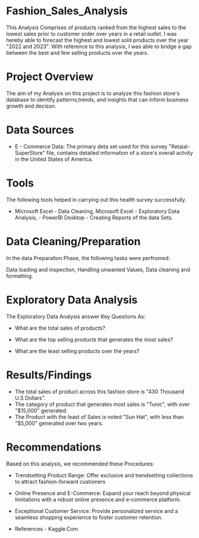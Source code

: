 # Fashion_Sales_Analysis

This Analysis Comprises of products ranked from the highest sales to the lowest sales prior to customer order over years in a retail outlet. I was hereby able to forecast the highest and lowest sold products over the year "2022 and 2023". With reference to this analysis, I was able to bridge a gap between the best and few selling products over the years.

# Project Overview

The aim of my Analysis on this project is to analyze this fashion store's database to identify patterns,trends, and insights that can inform business growth and decison.

# Data Sources
- E - Commerce Data: The primary deta set used for this survey "Retaial-SuperStore" file, contains detailed information of a store's overall actvity in the United States of America.

# Tools
The following tools helped in carrying out this health survey successfully.

- Microsoft Excel - Data Cleaning, Microsoft Excel - Exploratory Data Analysis, - PowerBI Desktop - Creating Reports of the data Sets.

# Data Cleaning/Preparation
In the data Preparation Phase, the following tasks were perfromed:

Data loading and inspection,
Handling unwanted Values,
Data cleaning and formatting.

# Exploratory Data Analysis
The Exploratory Data Analysis answer Key Questions As:

- What are the total sales of products?

- What are the top selling products that generates the most sales?

- What are the least selling products over the years?

# Results/Findings
- The total sales of product across this fashion store is "430 Thousand U.S Dollars". 
- The category of product that generates most sales is "Tunic", with over "$15,000" generated. 
- The Product with the least of Sales is noted "Sun Hat", with less than "$5,000" generated over two years. 

# Recommendations
Based on this analysis, we recommended these Procedures:

- Trendsetting Product Range: Offer exclusive and trendsetting collections to attract fashion-forward customers

- Online Presence and E-Commerce: Expand your reach beyond physical limitations with a robust online presence and e-commerce platform.

- Exceptional Customer Service: Provide personalized service and a seamless shopping experience to foster customer retention.

- References - Kaggle.Com

